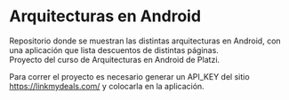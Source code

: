 # Arquitecturas en Android
Repositorio donde se muestran las distintas arquitecturas en Android, con una aplicación que lista descuentos de distintas páginas.  
Proyecto del curso de Arquitecturas en Android de Platzi.

Para correr el proyecto es necesario generar un API_KEY del sitio https://linkmydeals.com/ y colocarla en la aplicación. 

